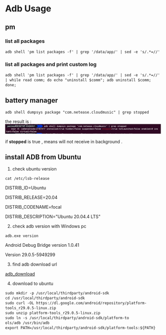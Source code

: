 # Adb Usage

## pm

### list all packages
```
adb shell 'pm list packages -f' | grep '/data/app/' | sed -e 's/.*=//'
```

### list all packages and print custom log
```
adb shell 'pm list packages -f' | grep '/data/app/' | sed -e 's/.*=//' | while read comm; do echo "uninstall $comm"; adb uninstall $comm; done;
```

## battery manager
```
adb shell dumpsys package "com.netease.cloudmusic" | grep stopped
```
the result is :
![package battery](./images/batterymg.jpg)

if **stopped** is true , means will not receive in background .

## install ADB from Ubuntu
1. check ubuntu version
```
cat /etc/lsb-release
```
DISTRIB_ID=Ubuntu

DISTRIB_RELEASE=20.04

DISTRIB_CODENAME=focal

DISTRIB_DESCRIPTION="Ubuntu 20.04.4 LTS"

2. check adb version with Windows pc
```
adb.exe version
```
Android Debug Bridge version 1.0.41

Version 29.0.5-5949299

3. find adb download url

[adb_download](https://androidsdkmanager.azurewebsites.net/Platformtools)

4. download to ubuntu
```
sudo mkdir -p /usr/local/thirdparty/android-sdk
cd /usr/local/thirdparty/android-sdk
sudo curl -OL https://dl.google.com/android/repository/platform-tools_r29.0.5-linux.zip
sudo unzip platform-tools_r29.0.5-linux.zip
sudo ln -s /usr/local/thirdparty/android-sdk/platform-to
ols/adb /usr/bin/adb
export PATH=/usr/local/thirdparty/android-sdk/platform-tools:${PATH}
```